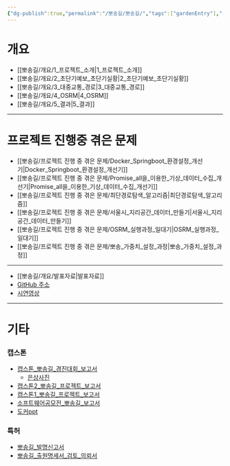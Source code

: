 ```yaml
---
{"dg-publish":true,"permalink":"/뽀송길/뽀송길/","tags":["gardenEntry"],"created":"2024-09-19T14:29:57.255+09:00"}
---
```


# 개요
- [[뽀송길/개요/1_프로젝트_소개\|1_프로젝트_소개]]
- [[뽀송길/개요/2_초단기예보_초단기실황\|2_초단기예보_초단기실황]]
- [[뽀송길/개요/3_대중교통_경로\|3_대중교통_경로]]
- [[뽀송길/개요/4_OSRM\|4_OSRM]]
- [[뽀송길/개요/5_결과\|5_결과]]
---
# 프로젝트 진행중 겪은 문제
- [[뽀송길/프로젝트 진행 중 겪은 문제/Docker_Springboot_환경설정_개선기\|Docker_Springboot_환경설정_개선기]]
- [[뽀송길/프로젝트 진행 중 겪은 문제/Promise_all을_이용한_기상_데이터_수집_개선기\|Promise_all을_이용한_기상_데이터_수집_개선기]]
- [[뽀송길/프로젝트 진행 중 겪은 문제/최단경로탐색_알고리즘\|최단경로탐색_알고리즘]]
- [[뽀송길/프로젝트 진행 중 겪은 문제/서울시_지리공간_데이터_만들기\|서울시_지리공간_데이터_만들기]]
- [[뽀송길/프로젝트 진행 중 겪은 문제/OSRM_실행과정_일대기\|OSRM_실행과정_일대기]]
- [[뽀송길/프로젝트 진행 중 겪은 문제/뽀송_가중치_설정_과정\|뽀송_가중치_설정_과정]]
---
- [[뽀송길/개요/발표자료\|발표자료]]
- [GitHub 주소](https://github.com/Gonagi/pposonggil_v2)
- [시연영상](https://youtu.be/pW2QbOUD66s)
---
# 기타
### 캡스톤
- [캡스톤_뽀송길_경진대회_보고서](https://drive.google.com/file/d/1k3UiB7mK23dokLBPTBnj6_33Zd_6Vqqt/view?usp=sharing)
	- [은상사진](https://drive.google.com/file/d/14wjEZHg_XX5PquRSLS9yUvKX-TxW4kjN/view?usp=sharing)
- [캡스톤2_뽀송길_프로젝트_보고서](https://drive.google.com/file/d/1wrz1E6c7A9nHXzTyQL8pcUO7h0W5dfZO/view?usp=sharing)
- [캡스톤1_뽀송길_프로젝트_보고서](https://drive.google.com/file/d/11mDx5q55TCFMxgOEiO_DghqudmqIdd2Q/view?usp=sharing)
- [소프트웨어공모전_뽀송길_보고서](https://drive.google.com/file/d/1sc7dC3spU6cqrbP-3VnM4ys9a9xruOwd/view?usp=sharing)
- [도커ppt](https://drive.google.com/file/d/1iF2Dwi9W55o6ERkkEztnoIlgyaZC0_5g/view?usp=sharing)
### 특허
- [뽀송길_발명신고서](https://drive.google.com/file/d/1_fZTv2taQnOpr-6V0mWEHvOHQl5bnMbx/view?usp=sharing)
- [뽀송길_출원명세서_검토_의뢰서](https://drive.google.com/file/d/1d98Lok46lxkY4JbpiD3xgpX6HxliAD-H/view?usp=sharing)